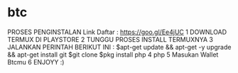 # btc
PROSES PENGINSTALAN
Link Daftar : https://goo.gl/Ee4jUC
1 DOWNLOAD TERMUX DI PLAYSTORE
2 TUNGGU PROSES INSTALL TERMUXNYA
3 JALANKAN PERINTAH BERIKUT INI : 
$apt-get update && apt-get -y upgrade && apt-get install git
$git clone
$pkg install php
4 php 
5 Masukan Wallet Btcmu
6 ENJOYY :)

